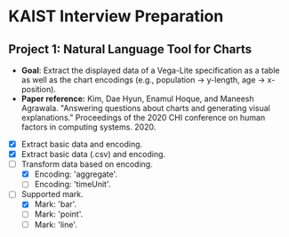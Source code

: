 # KAIST Interview Preparation
## Project 1: Natural Language Tool for Charts

- **Goal**: Extract the displayed data of a Vega-Lite specification as a table as well as the chart encodings (e.g., population → y-length, age → x-position). 
- **Paper reference:** Kim, Dae Hyun, Enamul Hoque, and Maneesh Agrawala. "Answering questions about charts and generating visual explanations." Proceedings of the 2020 CHI conference on human factors in computing systems. 2020. 

- [x] Extract basic data and encoding.
- [x] Extract basic data (.csv) and encoding.
- [ ] Transform data based on encoding.
    - [x] Encoding: 'aggregate'.
    - [ ] Encoding: 'timeUnit'.
- [ ] Supported mark.
    - [x] Mark: 'bar'.
    - [ ] Mark: 'point'.
    - [ ] Mark: 'line'.